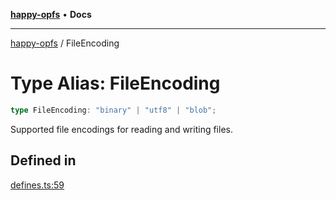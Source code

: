 [**happy-opfs**](../README.md) • **Docs**

***

[happy-opfs](../README.md) / FileEncoding

# Type Alias: FileEncoding

```ts
type FileEncoding: "binary" | "utf8" | "blob";
```

Supported file encodings for reading and writing files.

## Defined in

[defines.ts:59](https://github.com/JiangJie/happy-opfs/blob/dc95a422852928393060b63cb34de24c88ad98b4/src/fs/defines.ts#L59)
